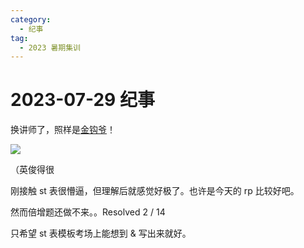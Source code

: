 ```yaml
---
category:
  - 纪事
tag:
  - 2023 暑期集训
---
```


# 2023-07-29 纪事

换讲师了，照样是[金钩爷](https://www.luogu.com.cn/user/30575)！

![](https://i.postimg.cc/pTCmgbdG/6154463894dbd1748b633206a959263f.jpg)

（英俊得很

<!-- more -->

刚接触 st 表很懵逼，但理解后就感觉好极了。也许是今天的 rp 比较好吧。

然而倍增题还做不来。。Resolved 2 / 14

只希望 st 表模板考场上能想到 & 写出来就好。

